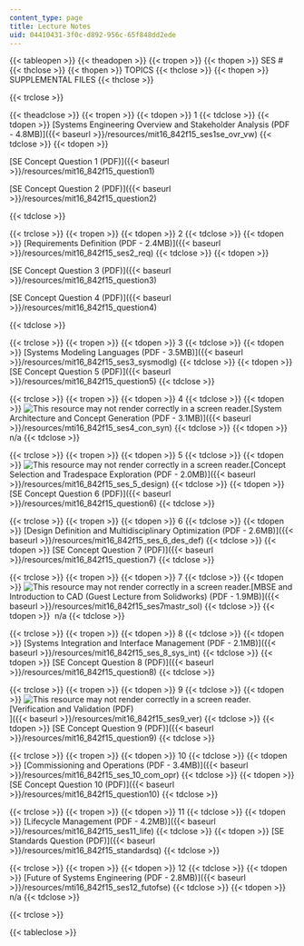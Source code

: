 ```yaml
---
content_type: page
title: Lecture Notes
uid: 04410431-3f0c-d892-956c-65f848dd2ede
---
```


{{< tableopen >}}
{{< theadopen >}}
{{< tropen >}}
{{< thopen >}}
SES #
{{< thclose >}}
{{< thopen >}}
TOPICS
{{< thclose >}}
{{< thopen >}}
SUPPLEMENTAL FILES
{{< thclose >}}

{{< trclose >}}

{{< theadclose >}}
{{< tropen >}}
{{< tdopen >}}
1
{{< tdclose >}}
{{< tdopen >}}
[Systems Engineering Overview and Stakeholder Analysis (PDF - 4.8MB)]({{< baseurl >}}/resources/mit16_842f15_ses1se_ovr_vw)
{{< tdclose >}}
{{< tdopen >}}


[SE Concept Question 1 (PDF)]({{< baseurl >}}/resources/mit16_842f15_question1)

[SE Concept Question 2 (PDF)]({{< baseurl >}}/resources/mit16_842f15_question2)


{{< tdclose >}}

{{< trclose >}}
{{< tropen >}}
{{< tdopen >}}
2
{{< tdclose >}}
{{< tdopen >}}
[Requirements Definition (PDF - 2.4MB)]({{< baseurl >}}/resources/mit16_842f15_ses2_req)
{{< tdclose >}}
{{< tdopen >}}


[SE Concept Question 3 (PDF)]({{< baseurl >}}/resources/mit16_842f15_question3)

[SE Concept Question 4 (PDF)]({{< baseurl >}}/resources/mit16_842f15_question4)


{{< tdclose >}}

{{< trclose >}}
{{< tropen >}}
{{< tdopen >}}
3
{{< tdclose >}}
{{< tdopen >}}
[Systems Modeling Languages (PDF - 3.5MB)]({{< baseurl >}}/resources/mit16_842f15_ses3_sysmodlg)
{{< tdclose >}}
{{< tdopen >}}
[SE Concept Question 5 (PDF)]({{< baseurl >}}/resources/mit16_842f15_question5)
{{< tdclose >}}

{{< trclose >}}
{{< tropen >}}
{{< tdopen >}}
4
{{< tdclose >}}
{{< tdopen >}}
![This resource may not render correctly in a screen reader.](/images/inacessible.gif)[System Architecture and Concept Generation (PDF - 3.1MB)]({{< baseurl >}}/resources/mti16_842f15_ses4_con_syn)
{{< tdclose >}}
{{< tdopen >}}
n/a
{{< tdclose >}}

{{< trclose >}}
{{< tropen >}}
{{< tdopen >}}
5
{{< tdclose >}}
{{< tdopen >}}
![This resource may not render correctly in a screen reader.](/images/inacessible.gif)[Concept Selection and Tradespace Exploration (PDF - 2.0MB)]({{< baseurl >}}/resources/mit16_842f15_ses_5_design)
{{< tdclose >}}
{{< tdopen >}}
[SE Concept Question 6 (PDF)]({{< baseurl >}}/resources/mit16_842f15_question6)
{{< tdclose >}}

{{< trclose >}}
{{< tropen >}}
{{< tdopen >}}
6
{{< tdclose >}}
{{< tdopen >}}
[Design Definition and Multidisciplinary Optimization (PDF - 2.6MB)]({{< baseurl >}}/resources/mit16_842f15_ses_6_des_def)
{{< tdclose >}}
{{< tdopen >}}
[SE Concept Question 7 (PDF)]({{< baseurl >}}/resources/mit16_842f15_question7)
{{< tdclose >}}

{{< trclose >}}
{{< tropen >}}
{{< tdopen >}}
7
{{< tdclose >}}
{{< tdopen >}}
![This resource may not render correctly in a screen reader.](/images/inacessible.gif)[MBSE and Introduction to CAD (Guest Lecture from Solidworks) (PDF - 1.9MB)]({{< baseurl >}}/resources/mit16_842f15_ses7mastr_sol)
{{< tdclose >}}
{{< tdopen >}}
 n/a
{{< tdclose >}}

{{< trclose >}}
{{< tropen >}}
{{< tdopen >}}
8
{{< tdclose >}}
{{< tdopen >}}
[Systems Integration and Interface Management (PDF - 2.1MB)]({{< baseurl >}}/resources/mit16_842f15_ses_8_sys_int)
{{< tdclose >}}
{{< tdopen >}}
[SE Concept Question 8 (PDF)]({{< baseurl >}}/resources/mit16_842f15_question8)
{{< tdclose >}}

{{< trclose >}}
{{< tropen >}}
{{< tdopen >}}
9
{{< tdclose >}}
{{< tdopen >}}
![This resource may not render correctly in a screen reader.](/images/inacessible.gif)[Verification and Validation (PDF)  
]({{< baseurl >}}/resources/mit16_842f15_ses9_ver)
{{< tdclose >}}
{{< tdopen >}}
[SE Concept Question 9 (PDF)]({{< baseurl >}}/resources/mit16_842f15_question9)
{{< tdclose >}}

{{< trclose >}}
{{< tropen >}}
{{< tdopen >}}
10
{{< tdclose >}}
{{< tdopen >}}
[Commissioning and Operations (PDF - 3.4MB)]({{< baseurl >}}/resources/mit16_842f15_ses_10_com_opr)
{{< tdclose >}}
{{< tdopen >}}
[SE Concept Question 10 (PDF)]({{< baseurl >}}/resources/mit16_842f15_question10)
{{< tdclose >}}

{{< trclose >}}
{{< tropen >}}
{{< tdopen >}}
11
{{< tdclose >}}
{{< tdopen >}}
[Lifecycle Management (PDF - 4.2MB)]({{< baseurl >}}/resources/mit16_842f15_ses11_life)
{{< tdclose >}}
{{< tdopen >}}
[SE Standards Question (PDF)]({{< baseurl >}}/resources/mit16_842f15_standardsq)
{{< tdclose >}}

{{< trclose >}}
{{< tropen >}}
{{< tdopen >}}
12
{{< tdclose >}}
{{< tdopen >}}
[Future of Systems Engineering (PDF - 2.8MB)]({{< baseurl >}}/resources/mti16_842f15_ses12_futofse)
{{< tdclose >}}
{{< tdopen >}}
n/a
{{< tdclose >}}

{{< trclose >}}

{{< tableclose >}}